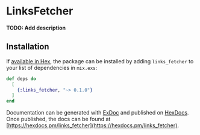 # LinksFetcher

**TODO: Add description**

## Installation

If [available in Hex](https://hex.pm/docs/publish), the package can be installed
by adding `links_fetcher` to your list of dependencies in `mix.exs`:

```elixir
def deps do
  [
    {:links_fetcher, "~> 0.1.0"}
  ]
end
```

Documentation can be generated with [ExDoc](https://github.com/elixir-lang/ex_doc)
and published on [HexDocs](https://hexdocs.pm). Once published, the docs can
be found at [https://hexdocs.pm/links_fetcher](https://hexdocs.pm/links_fetcher).

